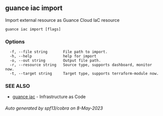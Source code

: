 ## guance iac import

Import external resource as Guance Cloud IaC resource

```
guance iac import [flags]
```

### Options

```
  -f, --file string       File path to import.
  -h, --help              help for import
  -o, --out string        Output file path.
  -r, --resource string   Source type, supports dashboard, monitor now.
  -t, --target string     Target type, supports terraform-module now.
```

### SEE ALSO

* [guance iac](guance_iac.md)	 - Infrastructure as Code

###### Auto generated by spf13/cobra on 8-May-2023
